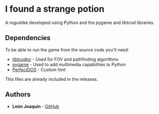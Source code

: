# I found a strange potion

A roguelike developed using Python and the pygame and libtcod libraries.

## Dependencies

To be able to run the game from the source code you'll need:

* [libtcodpy](https://bitbucket.org/libtcod/libtcod) - Used for FOV and pathfinding algorithms
* [pygame](https://www.pygame.org/download.shtml) - Used to add multimedia capabilities to Python
* [PerfectDOS](https://www.dafont.com/perfect-dos-vga-437.font) - Custom font

This files are already included in the releases.

## Authors

* **León Joaquín** - [GitHub](https://github.com/JoaquinLeonArg)

